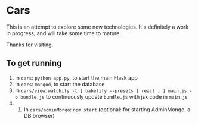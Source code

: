 # Cars

This is an attempt to explore some new technologies.  It's definitely a work in progress, and will take some time to mature.

Thanks for visiting.


## To get running

1. In `cars`: `python app.py`, to start the main Flask app
1. In `cars`: `mongod`, to start the database
1. In  `cars/view`: `watchify -t [ babelify --presets [ react ] ] main.js -o bundle.js` to continuously update `bundle.js` with jsx code in `main.js` 
2. 1. In `cars/adminMongo`: `npm start` (optional: for starting AdminMongo, a DB browser)